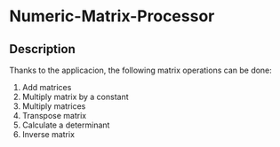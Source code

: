 # Numeric-Matrix-Processor

## Description

Thanks to the applicacion, the following matrix operations can be done:

1. Add matrices
2. Multiply matrix by a constant
3. Multiply matrices
4. Transpose matrix
5. Calculate a determinant
6. Inverse matrix
